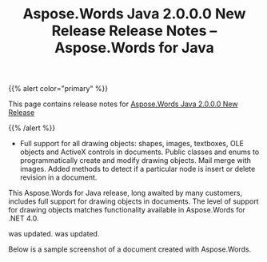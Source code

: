 ﻿---
title: Aspose.Words Java 2.0.0.0 New Release Release Notes – Aspose.Words for Java
articleTitle: Aspose.Words Java 2.0.0.0 New Release Release Notes
linktitle: Aspose.Words Java 2.0.0.0 New Release Release Notes
description: "Aspose.Words Java 2.0.0.0 New Release Release Notes – learn about the latest updates and fixes."
type: docs
weight: 60
url: /java/aspose-words-java-2-0-0-0-new-release-release-notes/
---

{{% alert color="primary" %}}

This page contains release notes for [Aspose.Words Java 2.0.0.0 New Release](https://downloads.aspose.com/words/java/new-releases/aspose.words-java-2.0.0.0-new-release/)

{{% /alert %}}

- Full support for all drawing objects: shapes, images, textboxes, OLE objects and ActiveX controls in documents.
  Public classes and enums to programmatically create and modify drawing objects.
  Mail merge with images.
  Added methods to detect if a particular node is insert or delete revision in a document. 

This Aspose.Words for Java release, long awaited by many customers, includes full support for drawing objects in documents. The level of support for drawing objects matches functionality available in Aspose.Words for .NET 4.0.

was updated. was updated.

Below is a sample screenshot of a document created with Aspose.Words.
